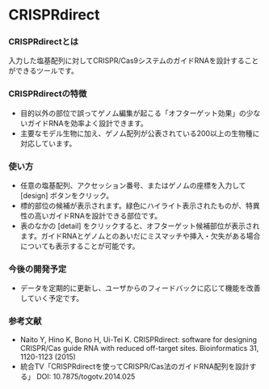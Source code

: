# CRISPRdirect

### CRISPRdirectとは

入力した塩基配列に対してCRISPR/Cas9システムのガイドRNAを設計することができるツールです。

### CRISPRdirectの特徴

* 目的以外の部位で誤ってゲノム編集が起こる「オフターゲット効果」の少ないガイドRNAを効率よく設計できます。
* 主要なモデル生物に加え、ゲノム配列が公表されている200以上の生物種に対応しています。

### 使い方

* 任意の塩基配列、アクセッション番号、またはゲノムの座標を入力して [design] ボタンをクリック。
* 標的部位の候補が表示されます。緑色にハイライト表示されたものが、特異性の高いガイドRNAを設計できる部位です。
* 表のなかの [detail] をクリックすると、オフターゲット候補部位が表示されます。ガイドRNAとゲノムとのあいだにミスマッチや挿入・欠失がある場合についても表示することが可能です。

### 今後の開発予定

* データを定期的に更新し、ユーザからのフィードバックに応じて機能を改善していく予定です。

### 参考文献

* Naito Y, Hino K, Bono H, Ui-Tei K. CRISPRdirect: software for designing CRISPR/Cas guide RNA with reduced off-target sites. Bioinformatics 31, 1120-1123 (2015)
* 統合TV「CRISPRdirectを使ってCRISPR/Cas法のガイドRNA配列を設計する」 DOI: 10.7875/togotv.2014.025

